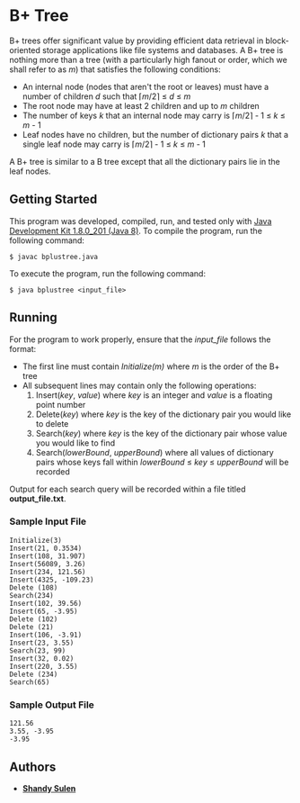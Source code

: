 # B+ Tree

B+ trees offer significant value by providing efficient data retrieval in block-oriented storage applications like file systems and databases. A B+ tree is nothing more than a tree (with a particularly high fanout or order, which we shall refer to as _m_) that satisfies the following conditions:

* An internal node (nodes that aren't the root or leaves) must have a number of children _d_ such that &#8968;_m_/2&#8969;	&#8804; _d_ &#8804; _m_
* The root node may have at least 2 children and up to _m_ children
* The number of keys _k_ that an internal node may carry is &#8968;_m_/2&#8969; - 1	&#8804; _k_ &#8804; _m_ - 1 
* Leaf nodes have no children, but the number of dictionary pairs _k_ that a single leaf node may carry is &#8968;_m_/2&#8969; - 1	&#8804; _k_ &#8804; _m_ - 1

A B+ tree is similar to a B tree except that all the dictionary pairs lie in the leaf nodes.

## Getting Started

This program was developed, compiled, run, and tested only with [Java Development Kit 1.8.0_201 (Java 8)](https://www.oracle.com/technetwork/java/javase/downloads/jdk8-downloads-2133151.html). To compile the program, run the following command:

`$ javac bplustree.java`

To execute the program, run the following command:

`$ java bplustree <input_file>`

## Running

For the program to work properly, ensure that the _input_file_ follows the format:

* The first line must contain _Initialize(m)_ where _m_ is the order of the B+ tree
* All subsequent lines may contain only the following operations: 
    1. Insert(_key_, _value_) where _key_ is an integer and _value_ is a floating point number
    2. Delete(_key_) where _key_ is the key of the dictionary pair you would like to delete
    3. Search(_key_) where _key_ is the key of the dictionary pair whose value you would like to find
    4. Search(_lowerBound_, _upperBound_) where all values of dictionary pairs whose keys fall within _lowerBound_ &#8804; _key_ &#8804; _upperBound_ will be recorded

Output for each search query will be recorded within a file titled __output_file.txt__.

### Sample Input File

```
Initialize(3)
Insert(21, 0.3534)
Insert(108, 31.907)
Insert(56089, 3.26)
Insert(234, 121.56)
Insert(4325, -109.23)
Delete (108)
Search(234)
Insert(102, 39.56)
Insert(65, -3.95)
Delete (102)
Delete (21)
Insert(106, -3.91)
Insert(23, 3.55)
Search(23, 99)
Insert(32, 0.02)
Insert(220, 3.55)
Delete (234)
Search(65)
```

### Sample Output File

```
121.56
3.55, -3.95
-3.95
```

## Authors
* **[Shandy Sulen](https://github.com/shandysulen)**
